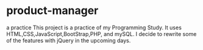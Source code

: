 # product-manager
a practice
This project is a practice of my Programming Study.
It uses HTML,CSS,JavaScript,BootStrap,PHP, and mySQL.
I decide to rewrite some of the features with jQuery in the upcoming days.
